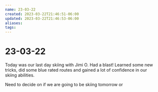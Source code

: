 ```yaml
---
name: 23-03-22
created: 2023-03-22T21:46:51-06:00
updated: 2023-03-22T21:46:53-06:00
aliases: 
tags: 
---
```

# 23-03-22

Today was our last day skiing with Jimi O.  Had a blast! Learned some new tricks, did some blue rated routes and gained a lot of confidence in our skiing abilities.

Need to decide on if we are going to be skiing tomorrow or 

